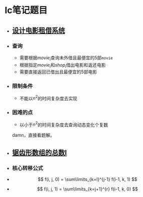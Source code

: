 # lc笔记题目
- ## [设计电影租借系统](https://leetcode.cn/problems/design-movie-rental-system/description/)
- ### 查询
  * 需要根据$movie_i$查询未外借且最便宜的5部`movie`
  * 根据指定$movie_i$和$shop_i$借出电影和返还电影
  * 需要直接返回已借出且最便宜的5部电影
- ### 限制条件
  * 不能以$n^2$的时间复杂度去实现
- ### 困难的点
  * 以小于$n^2$的时间复杂度去查询动态变化个复数
  
  damn，直接看题解。
- ## [锯齿形数组的总数I](https://leetcode.cn/problems/number-of-zigzag-arrays-i/)
- ### 核心转移公式
- $$
  f(i, j, 0) = \sum\limits_{k=l}^{j-1} f(i-1, k, 1)
  $$
- $$
  f(i, j, 1) = \sum\limits_{k=j+1}^{r} f(i-1, k, 0)
  $$